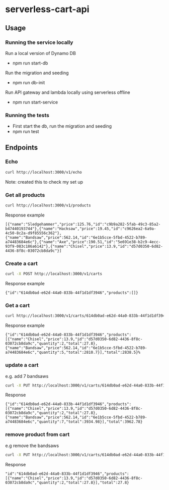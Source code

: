 # serverless-cart-api

## Usage

### Running the service locally
Run a local version of Dynamo DB
- npm run start-db 

Run the migration and seeding
- npm run db-init

Run API gateway and lambda locally using serverless offline
- npm run start-service

### Running the tests
- First start the db, run the migration and seeding
- npm run test

## Endpoints

### Echo

```bash
curl http://localhost:3000/v1/echo
```

Note: created this to check my set up

### Get all products

```bash
curl http://localhost:3000/v1/products
```

Response example
```
[{"name":"Sledgehammer","price":125.76,"id":"c9b9a282-5fab-49c3-85a2-b47440193744"},{"name":"Hacksaw","price":19.45,"id":"c9626ea2-6a9a-4c50-8c2a-d9f85556c362"},{"name":"Bandsaw","price":562.14,"id":"6e1b5cce-5fbd-4522-b789-a74483684e6c"},{"name":"Axe","price":190.51,"id":"5e691e38-b2c9-4ecc-93f9-083c186a6142"},{"name":"Chisel","price":13.9,"id":"d57d0350-6d82-4436-8f8c-03072cb8da9c"}]
```

### Create a cart

```bash
curl -X POST http://localhost:3000/v1/carts
```
Response example
```
{"id":"614db0ad-e62d-44a0-833b-44f1d1df3946","products":[]}
```


### Get a cart

```bash
curl http://localhost:3000/v1/carts/614db0ad-e62d-44a0-833b-44f1d1df3946
```
Response example
```
{"id":"614db0ad-e62d-44a0-833b-44f1d1df3946","products":[{"name":"Chisel","price":13.9,"id":"d57d0350-6d82-4436-8f8c-03072cb8da9c","quantity":2,"total":27.8},{"name":"Bandsaw","price":562.14,"id":"6e1b5cce-5fbd-4522-b789-a74483684e6c","quantity":5,"total":2810.7}],"total":2838.5}%
```

### update a cart
e.g. add 7 bandsaws
```bash
curl -X PUT http://localhost:3000/v1/carts/614db0ad-e62d-44a0-833b-44f1d1df3946/products/6e1b5cce-5fbd-4522-b789-a74483684e6c --data '{ "quantity": 7 }'
```
Response
```
{"id":"614db0ad-e62d-44a0-833b-44f1d1df3946","products":[{"name":"Chisel","price":13.9,"id":"d57d0350-6d82-4436-8f8c-03072cb8da9c","quantity":2,"total":27.8},{"name":"Bandsaw","price":562.14,"id":"6e1b5cce-5fbd-4522-b789-a74483684e6c","quantity":7,"total":3934.98}],"total":3962.78}
```


### remove product from cart
e.g remove the bandsaws
```bash
curl -X PUT http://localhost:3000/v1/carts/614db0ad-e62d-44a0-833b-44f1d1df3946/products/6e1b5cce-5fbd-4522-b789-a74483684e6c --data '{ "quantity": 0 }'
```
Response
```
"id":"614db0ad-e62d-44a0-833b-44f1d1df3946","products":[{"name":"Chisel","price":13.9,"id":"d57d0350-6d82-4436-8f8c-03072cb8da9c","quantity":2,"total":27.8}],"total":27.8}
```